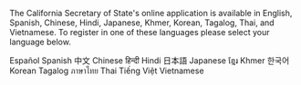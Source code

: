 The California Secretary of State's online application is available in English, Spanish, Chinese, Hindi, Japanese, Khmer, Korean, Tagalog, Thai, and Vietnamese. To register in one of these languages please select your language below.
 
Español  Spanish
中文  Chinese
हिन्दी  Hindi
日本語  Japanese
ខ្មែរ  Khmer
한국어  Korean
Tagalog
ภาษาไทย  Thai
Tiếng Việt  Vietnamese